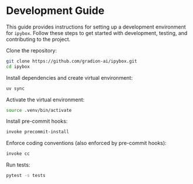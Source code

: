 # Development Guide

This guide provides instructions for setting up a development environment for `ipybox`. Follow these steps to get started with development, testing, and contributing to the project.

Clone the repository:

```bash
git clone https://github.com/gradion-ai/ipybox.git
cd ipybox
```

Install dependencies and create virtual environment:

```bash
uv sync
```

Activate the virtual environment:

```bash
source .venv/bin/activate
```

Install pre-commit hooks:

```bash
invoke precommit-install
```

Enforce coding conventions (also enforced by pre-commit hooks):

```bash
invoke cc
```

Run tests:

```bash
pytest -s tests
```
